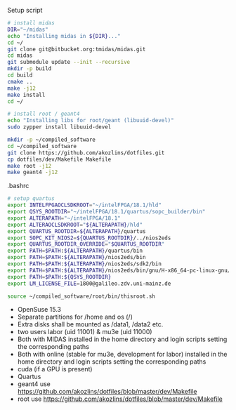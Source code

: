 Setup script
```bash
# install midas
DIR="~/midas"
echo "Installing midas in ${DIR}..."
cd ~/
git clone git@bitbucket.org:tmidas/midas.git
cd midas
git submodule update --init --recursive
mkdir -p build
cd build
cmake ..
make -j12
make install
cd ~/

# install root / geant4
echo "Installing libs for root/geant (libuuid-devel)"
sudo zypper install libuuid-devel

mkdir -p ~/compiled_software
cd ~/compiled_software
git clone https://github.com/akozlins/dotfiles.git
cp dotfiles/dev/Makefile Makefile
make root -j12
make geant4 -j12

```

.bashrc

```bash
# setup quartus
export INTELFPGAOCLSDKROOT="~/intelFPGA/18.1/hld"
export QSYS_ROOTDIR="~/intelFPGA/18.1/quartus/sopc_builder/bin"
export ALTERAPATH="~/intelFPGA/18.1"
export ALTERAOCLSDKROOT="${ALTERAPATH}/hld"
export QUARTUS_ROOTDIR=${ALTERAPATH}/quartus
export SOPC_KIT_NIOS2=${QUARTUS_ROOTDIR}/../nios2eds
export QUARTUS_ROOTDIR_OVERRIDE="$QUARTUS_ROOTDIR"
export PATH=$PATH:${ALTERAPATH}/quartus/bin
export PATH=$PATH:${ALTERAPATH}/nios2eds/bin
export PATH=$PATH:${ALTERAPATH}/nios2eds/sdk2/bin
export PATH=$PATH:${ALTERAPATH}/nios2eds/bin/gnu/H-x86_64-pc-linux-gnu/bin
export PATH=$PATH:${QSYS_ROOTDIR}
export LM_LICENSE_FILE=1800@galileo.zdv.uni-mainz.de

source ~/compiled_software/root/bin/thisroot.sh

```



* OpenSuse 15.3
* Separate partitions for /home and os (/)
* Extra disks shall be mounted as /data1, /data2 etc.
* two users labor (uid 11001) & mu3e (uid 11000)
* Both with MIDAS installed in the home directory and login scripts setting the corresponding paths
* Both with online (stable for mu3e, development for labor) installed in the home directory and login scripts setting the corresponding paths
* cuda (if a GPU is present)
* Quartus
* geant4 use https://github.com/akozlins/dotfiles/blob/master/dev/Makefile
* root use https://github.com/akozlins/dotfiles/blob/master/dev/Makefile